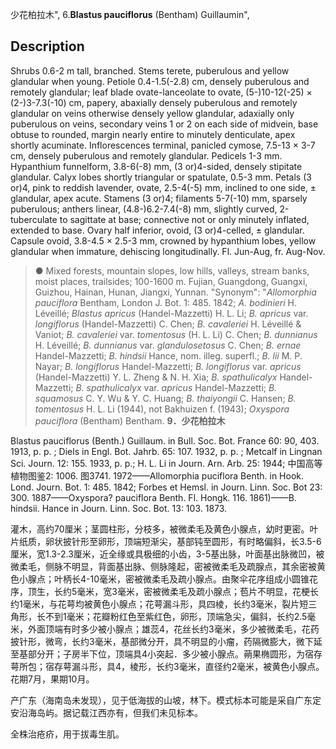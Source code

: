 少花柏拉木",
6.**Blastus pauciflorus** (Bentham) Guillaumin",

## Description
Shrubs 0.6-2 m tall, branched. Stems terete, puberulous and yellow glandular when young. Petiole 0.4-1.5(-2.8) cm, densely puberulous and remotely glandular; leaf blade ovate-lanceolate to ovate, (5-)10-12(-25) × (2-)3-7.3(-10) cm, papery, abaxially densely puberulous and remotely glandular on veins otherwise densely yellow glandular, adaxially only puberulous on veins, secondary veins 1 or 2 on each side of midvein, base obtuse to rounded, margin nearly entire to minutely denticulate, apex shortly acuminate. Inflorescences terminal, panicled cymose, 7.5-13 × 3-7 cm, densely puberulous and remotely glandular. Pedicels 1-3 mm. Hypanthium funnelform, 3.8-6(-8) mm, (3 or)4-sided, densely stipitate glandular. Calyx lobes shortly triangular or spatulate, 0.5-3 mm. Petals (3 or)4, pink to reddish lavender, ovate, 2.5-4(-5) mm, inclined to one side, ± glandular, apex acute. Stamens (3 or)4; filaments 5-7(-10) mm, sparsely puberulous; anthers linear, (4.8-)6.2-7.4(-8) mm, slightly curved, 2-tuberculate to sagittate at base; connective not or only minutely inflated, extended to base. Ovary half inferior, ovoid, (3 or)4-celled, ± glandular. Capsule ovoid, 3.8-4.5 × 2.5-3 mm, crowned by hypanthium lobes, yellow glandular when immature, dehiscing longitudinally. Fl. Jun-Aug, fr. Aug-Nov.

> ● Mixed forests, mountain slopes, low hills, valleys, stream banks, moist places, trailsides; 100-1600 m. Fujian, Guangdong, Guangxi, Guizhou, Hainan, Hunan, Jiangxi, Yunnan.
  "Synonym": "*Allomorphia pauciflora* Bentham, London J. Bot. 1: 485. 1842; *A. bodinieri* H. Léveillé; *Blastus apricus* (Handel-Mazzetti) H. L. Li; *B. apricus* var. *longiflorus* (Handel-Mazzetti) C. Chen; *B. cavaleriei* H. Léveillé &amp; Vaniot; *B. cavaleriei* var. *tomentosus* (H. L. Li) C. Chen; *B. dunnianus* H. Léveillé; *B. dunnianus* var. *glandulosetosus* C. Chen; *B. ernae* Handel-Mazzetti; *B. hindsii* Hance, nom. illeg. superfl.; *B. lii* M. P. Nayar; *B. longiflorus* Handel-Mazzetti; *B. longiflorus* var. *apricus* (Handel-Mazzetti) Y. L. Zheng &amp; N. H. Xia; *B. spathulicalyx* Handel-Mazzetti; *B. spathulicalyx* var. *apricus* Handel-Mazzetti; *B. squamosus* C. Y. Wu &amp; Y. C. Huang; *B. thaiyongii* C. Hansen; *B. tomentosus* H. L. Li (1944), not Bakhuizen f. (1943); *Oxyspora pauciflora* (Bentham) Bentham.
**9．少花柏拉木**

Blastus pauciflorus (Benth.) Guillaum. in Bull. Soc. Bot. France 60: 90, 403. 1913, p. p. ; Diels in Engl. Bot. Jahrb. 65: 107. 1932, p. p. ; Metcalf in Lingnan Sci. Journ. 12: 155. 1933, p. p.; H. L. Li in Journ. Arn. Arb. 25: 1944; 中国高等植物图鉴2: 1006. 图3741. 1972——Allomorphia puciflora Benth. in Hook. Lond. Journ. Bot. 1: 485. 1842; Forbes et Hemsl. in Journ. Linn. Soc. Bot 23: 300. 1887——Oxyspora? pauciflora Benth. Fl. Hongk. 116. 1861)——B. hindsii. Hance in Journ. Linn. Soc. Bot. 13: 103. 1873.

灌木，高约70厘米；茎圆柱形，分枝多，被微柔毛及黄色小腺点，幼时更密。叶片纸质，卵状披针形至卵形，顶端短渐尖，基部钝至圆形，有时略偏斜，长3.5-6厘米，宽1.3-2.3厘米，近全缘或具极细的小齿，3-5基出脉，叶面基出脉微凹，被微柔毛，侧脉不明显，背面基出脉、侧脉隆起，密被微柔毛及疏腺点，其余密被黄色小腺点；叶柄长4-10毫米，密被微柔毛及疏小腺点。由聚伞花序组成小圆锥花序，顶生，长约5毫米，宽3毫米，密被微柔毛及疏小腺点；苞片不明显，花梗长约1毫米，与花萼均被黄色小腺点；花萼漏斗形，具四棱，长约3毫米，裂片短三角形，长不到1毫米；花瓣粉红色至紫红色，卵形，顶端急尖，偏斜，长约2.5毫米，外面顶端有时多少被小腺点；雄蕊4，花丝长约3毫米，多少被微柔毛，花药披针形，微弯，长约3毫米，基部微分开，具不明显的小瘤，药隔微膨大，微下延至基部分开；子房半下位，顶端具4小突起．多少被小腺点。蒴果椭圆形，为宿存萼所包；宿存萼漏斗形，具4，棱形，长约3毫米，直径约2毫米，被黄色小腺点。花期7月，果期10月。

产广东（海南岛未发现），见于低海拔的山坡，林下。模式标本可能是采自广东定安沿海岛屿。据记载江西亦有，但我们未见标本。

全株治疮疥，用于拔毒生肌。

